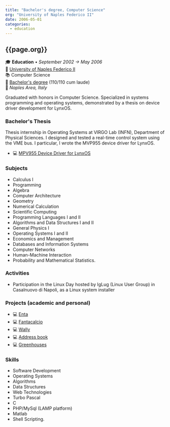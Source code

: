 ```yaml
---
title: "Bachelor's degree, Computer Science"
org: "University of Naples Federico II"
date: 2006-05-01
categories:
  - education
---
```

## {{page.org}}

🎓 **Education** • _September 2002 → May 2006_  
🏫 [University of Naples Federico II](http://www.unina.it/)  
📚 Computer Science  
📜 [Bachelor's degree](../20060509-bachelor-degree.jpg) (110/110 cum laude)  
📍 _Naples Area, Italy_  

Graduated with honors in Computer Science. Specialized in systems programming and operating systems, demonstrated by a thesis on device driver development for LynxOS.


### Bachelor's Thesis

Thesis internship in Operating Systems at VIRGO Lab (INFN), Department of Physical Sciences. I designed and tested a real-time control system using the VME bus. I particular, I wrote the MVP955 device driver for LynxOS.

- 💻 [MPV955 Device Driver for LynxOS](/projects/mpv955-device-driver-for-lynxos/overview/)


### Subjects

- Calculus I
- Programming
- Algebra
- Computer Architecture
- Geometry
- Numerical Calculation
- Scientific Computing
- Programming Languages I and II
- Algorithms and Data Structures I and II
- General Physics I
- Operating Systems I and II
- Economics and Management
- Databases and Information Systems
- Computer Networks
- Human-Machine Interaction
- Probability and Mathematical Statistics.


### Activities

- Participation in the Linux Day hosted by IgLug (Linux User Group) in Casalnuovo di Napoli, as a Linux system installer


### Projects (academic and personal)

- 💻 [Enta](https://github.com/fsferrara/etna)
- 💻 [Fantacalcio](https://github.com/fsferrara/fantacalcio)
- 💻 [Wally](https://github.com/fsferrara/wally)
- 💻 [Address book](https://github.com/fsferrara/legacy-address-book)
- 💻 [Greenhouses](https://github.com/fsferrara/Greenhouses)


### Skills

- Software Development
- Operating Systems
- Algorithms
- Data Structures
- Web Technologies
- Turbo Pascal
- C
- PHP/MySql (LAMP platform)
- Matlab
- Shell Scripting.
